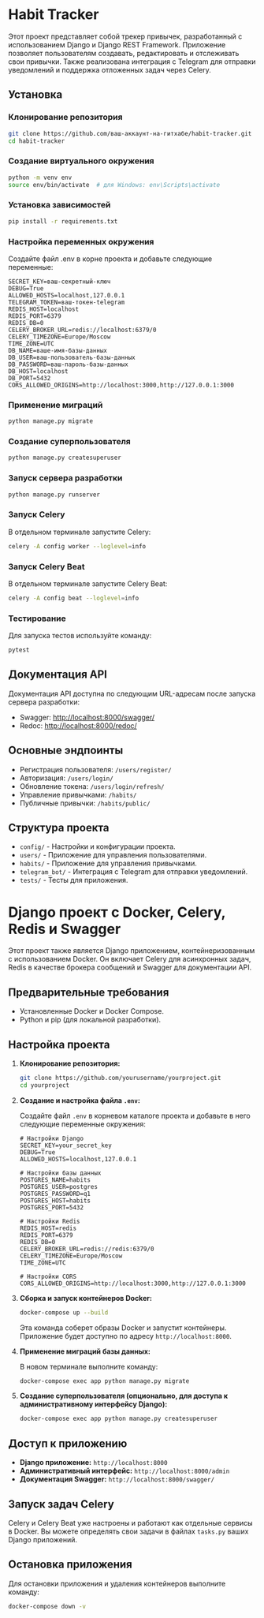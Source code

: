 # Habit Tracker

Этот проект представляет собой трекер привычек, разработанный с использованием Django и Django REST Framework. Приложение позволяет пользователям создавать, редактировать и отслеживать свои привычки. Также реализована интеграция с Telegram для отправки уведомлений и поддержка отложенных задач через Celery.

## Установка

### Клонирование репозитория

```bash
git clone https://github.com/ваш-аккаунт-на-гитхабе/habit-tracker.git
cd habit-tracker
```

### Создание виртуального окружения
```bash
python -m venv env
source env/bin/activate  # для Windows: env\Scripts\activate
```

### Установка зависимостей
```bash
pip install -r requirements.txt
```

### Настройка переменных окружения
Создайте файл .env в корне проекта и добавьте следующие переменные:

```
SECRET_KEY=ваш-секретный-ключ
DEBUG=True
ALLOWED_HOSTS=localhost,127.0.0.1
TELEGRAM_TOKEN=ваш-токен-telegram
REDIS_HOST=localhost
REDIS_PORT=6379
REDIS_DB=0
CELERY_BROKER_URL=redis://localhost:6379/0
CELERY_TIMEZONE=Europe/Moscow
TIME_ZONE=UTC
DB_NAME=ваше-имя-базы-данных
DB_USER=ваш-пользователь-базы-данных
DB_PASSWORD=ваш-пароль-базы-данных
DB_HOST=localhost
DB_PORT=5432
CORS_ALLOWED_ORIGINS=http://localhost:3000,http://127.0.0.1:3000
```

### Применение миграций
```bash
python manage.py migrate
```

### Создание суперпользователя
```bash
python manage.py createsuperuser
```

### Запуск сервера разработки
```bash
python manage.py runserver
```

### Запуск Celery
В отдельном терминале запустите Celery:
```bash
celery -A config worker --loglevel=info
```

### Запуск Celery Beat
В отдельном терминале запустите Celery Beat:
```bash
celery -A config beat --loglevel=info
```

### Тестирование
Для запуска тестов используйте команду:
```bash
pytest
```

## Документация API

Документация API доступна по следующим URL-адресам после запуска сервера разработки:

- Swagger: [http://localhost:8000/swagger/](http://localhost:8000/swagger/)
- Redoc: [http://localhost:8000/redoc/](http://localhost:8000/redoc/)

## Основные эндпоинты

- Регистрация пользователя: `/users/register/`
- Авторизация: `/users/login/`
- Обновление токена: `/users/login/refresh/`
- Управление привычками: `/habits/`
- Публичные привычки: `/habits/public/`

## Структура проекта

- `config/` - Настройки и конфигурации проекта.
- `users/` - Приложение для управления пользователями.
- `habits/` - Приложение для управления привычками.
- `telegram_bot/` - Интеграция с Telegram для отправки уведомлений.
- `tests/` - Тесты для приложения.


# Django проект с Docker, Celery, Redis и Swagger

Этот проект также является Django приложением, контейнеризованным с использованием Docker. Он включает Celery для асинхронных задач, Redis в качестве брокера сообщений и Swagger для документации API.

## Предварительные требования

- Установленные Docker и Docker Compose.
- Python и pip (для локальной разработки).

## Настройка проекта

1. **Клонирование репозитория:**

    ```sh
    git clone https://github.com/yourusername/yourproject.git
    cd yourproject
    ```

2. **Создание и настройка файла `.env`:**

    Создайте файл `.env` в корневом каталоге проекта и добавьте в него следующие переменные окружения:

    ```plaintext
    # Настройки Django
    SECRET_KEY=your_secret_key
    DEBUG=True
    ALLOWED_HOSTS=localhost,127.0.0.1

    # Настройки базы данных
    POSTGRES_NAME=habits
    POSTGRES_USER=postgres
    POSTGRES_PASSWORD=q1
    POSTGRES_HOST=habits
    POSTGRES_PORT=5432

    # Настройки Redis
    REDIS_HOST=redis
    REDIS_PORT=6379
    REDIS_DB=0
    CELERY_BROKER_URL=redis://redis:6379/0
    CELERY_TIMEZONE=Europe/Moscow
    TIME_ZONE=UTC

    # Настройки CORS
    CORS_ALLOWED_ORIGINS=http://localhost:3000,http://127.0.0.1:3000
    ```

3. **Сборка и запуск контейнеров Docker:**

    ```sh
    docker-compose up --build
    ```

    Эта команда соберет образы Docker и запустит контейнеры. Приложение будет доступно по адресу `http://localhost:8000`.

4. **Применение миграций базы данных:**

    В новом терминале выполните команду:

    ```sh
    docker-compose exec app python manage.py migrate
    ```

5. **Создание суперпользователя (опционально, для доступа к административному интерфейсу Django):**

    ```sh
    docker-compose exec app python manage.py createsuperuser
    ```

## Доступ к приложению

- **Django приложение:** `http://localhost:8000`
- **Административный интерфейс:** `http://localhost:8000/admin`
- **Документация Swagger:** `http://localhost:8000/swagger/`

## Запуск задач Celery

Celery и Celery Beat уже настроены и работают как отдельные сервисы в Docker. Вы можете определять свои задачи в файлах `tasks.py` ваших Django приложений.

## Остановка приложения

Для остановки приложения и удаления контейнеров выполните команду:

```sh
docker-compose down -v



